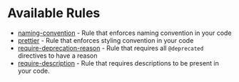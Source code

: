 # Available Rules

* [naming-convention](docs/rules/naming-convention.md) - Rule that enforces naming convention in your code
* [prettier](docs/rules/prettier.md) - Rule that enforces styling convention in your code
* [require-deprecation-reason](docs/rules/require-deprecation-reason.md) - Rule that requires all `@deprecated` directives to have a reason
* [require-description](docs/rules/require-description.md) - Rule that requires descriptions to be present in your code.
